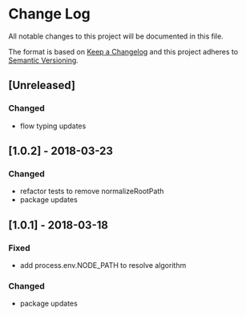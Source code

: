 # Change Log

All notable changes to this project will be documented in this file.

The format is based on [Keep a Changelog](http://keepachangelog.com/)
and this project adheres to [Semantic Versioning](http://semver.org/).

## [Unreleased]

### Changed

*   flow typing updates

## [1.0.2] - 2018-03-23

### Changed

*   refactor tests to remove normalizeRootPath
*   package updates

## [1.0.1] - 2018-03-18

### Fixed

*   add process.env.NODE_PATH to resolve algorithm

### Changed

*   package updates
